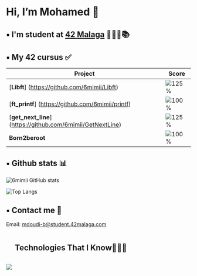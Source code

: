 <h1> Hi, I’m Mohamed 👋 </h1>

## ▪️ I'm student at [42 Malaga](https://www.42malaga.com/) 👨🏻‍💻📚

## ▪️ My 42 cursus ✅
| Project | Score |
|--------|--------|
| [**Libft**] (https://github.com/6mimii/Libft) | ![125%](https://progress-bar.dev/125)
| [**ft_printf**] (https://github.com/6mimii/printf) | ![100%](https://progress-bar.dev/100)
| [**get_next_line**] (https://github.com/6mimii/GetNextLine) | ![125%](https://progress-bar.dev/125)
| **Born2beroot** | ![100%](https://progress-bar.dev/110)

## ▪️ Github stats 📊

![6mimii GitHub stats](https://github-readme-stats.vercel.app/api?username=6mimii&show_icons=true&theme=github_dark)

![Top Langs](https://github-readme-stats.vercel.app/api/top-langs/?username=6mimii&layout=compact&theme=github_dark)

## ▪️ Contact me 📩

Email: mdoudi-b@student.42malaga.com

<!--h1 without bottom border-->
<div id="user-content-toc">
  <ul>
    <summary><h2 style="display: inline-block">Technologies That I Know👨🏻‍💻</h2></summary>
  </ul>
</div>
<!--tech stack icons-->
<p>
  <a href="https://skillicons.dev">
    <img src="https://skillicons.dev/icons?i=c,git,github,vim,vscode,gmail,discord&perline=14" />
  </a>
</p>
